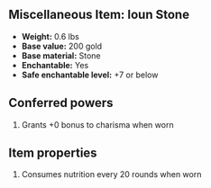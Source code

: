 ## Miscellaneous Item: Ioun Stone
- **Weight:** 0.6 lbs
- **Base value:** 200 gold
- **Base material:** Stone
- **Enchantable:** Yes
- **Safe enchantable level:** +7 or below
## Conferred powers
1. Grants +0 bonus to charisma when worn
## Item properties
1. Consumes nutrition every 20 rounds when worn
